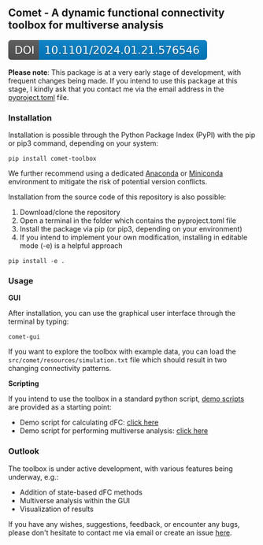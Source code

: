 ## Comet - A dynamic functional connectivity toolbox for multiverse analysis
[![DOI](src/comet/resources/img/badge.svg)](https://doi.org/10.1101/2024.01.21.576546)

**Please note**: This package is at a very early stage of development, with frequent changes being made. If you intend to use this package at this stage, I kindly ask that you contact me via the email address in the [pyproject.toml](https://github.com/mibur1/dfc-multiverse/blob/main/pyproject.toml) file.

### Installation

Installation is possible through the Python Package Index (PyPI) with the pip or pip3 command, depending on your system:

```
pip install comet-toolbox
```
We further recommend using a dedicated [Anaconda](https://www.anaconda.com/download) or [Miniconda](https://conda.io/projects/conda/en/latest/index.html) environment to mitigate the risk of potential version conflicts.


Installation from the source code of this repository is also possible:

1. Download/clone the repository
2. Open a terminal in the folder which contains the pyproject.toml file
3. Install the package via pip (or pip3, depending on your environment)
4. If you intend to implement your own modification, installing in editable mode (-e) is a helpful approach

```
pip install -e .
```

### Usage

**GUI** 

After installation, you can use the graphical user interface through the terminal by typing:

```
comet-gui
```

If you want to explore the toolbox with example data, you can load the ```src/comet/resources/simulation.txt``` file which should result in two changing connectivity patterns.

**Scripting**

If you intend to use the toolbox in a standard python script, [demo scripts](https://github.com/mibur1/dfc-multiverse/tree/main/tutorials) are provided as a starting point:
* Demo script for calculating dFC: [click here](tutorials/example_dfc.ipynb)
* Demo script for performing multiverse analysis: [click here](tutorials/example_multiverse.ipynb)


### Outlook
The toolbox is under active development, with various features being underway, e.g.:

* Addition of state-based dFC methods
* Multiverse analysis within the GUI
* Visualization of results

If you have any wishes, suggestions, feedback, or encounter any bugs, please don't hesitate to contact me via email or create an issue [here](https://github.com/mibur1/dfc-multiverse/issues).